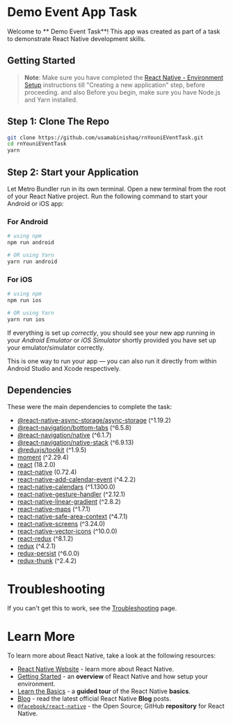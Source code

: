 # Demo Event App Task

Welcome to ** Demo Event Task**! This app was created as part of a task to demonstrate React Native development skills.

## Getting Started
>**Note**: Make sure you have completed the [React Native - Environment Setup](https://reactnative.dev/docs/environment-setup) instructions till "Creating a new application" step, before proceeding. and also 
Before you begin, make sure you have Node.js and Yarn installed.

## Step 1: Clone The Repo
```bash
git clone https://github.com/usamabinishaq/rnYouniEVentTask.git
cd rnYouniEVentTask
yarn
```
## Step 2: Start your Application
Let Metro Bundler run in its own terminal. Open a new terminal from the root of your React Native project. Run the following command to start your Android or iOS app:
### For Android
```bash
# using npm
npm run android

# OR using Yarn
yarn run android
```
### For iOS
```bash
# using npm
npm run ios

# OR using Yarn
yarn run ios
```
If everything is set up _correctly_, you should see your new app running in your _Android Emulator_ or _iOS Simulator_ shortly provided you have set up your emulator/simulator correctly.

This is one way to run your app — you can also run it directly from within Android Studio and Xcode respectively.


## Dependencies
These were the main dependencies to complete the task:

- [@react-native-async-storage/async-storage](https://www.npmjs.com/package/@react-native-async-storage/async-storage) (^1.19.2)
- [@react-navigation/bottom-tabs](https://www.npmjs.com/package/@react-navigation/bottom-tabs) (^6.5.8)
- [@react-navigation/native](https://www.npmjs.com/package/@react-navigation/native) (^6.1.7)
- [@react-navigation/native-stack](https://www.npmjs.com/package/@react-navigation/native-stack) (^6.9.13)
- [@reduxjs/toolkit](https://www.npmjs.com/package/@reduxjs/toolkit) (^1.9.5)
- [moment](https://www.npmjs.com/package/moment) (^2.29.4)
- [react](https://www.npmjs.com/package/react) (18.2.0)
- [react-native](https://www.npmjs.com/package/react-native) (0.72.4)
- [react-native-add-calendar-event](https://www.npmjs.com/package/react-native-add-calendar-event) (^4.2.2)
- [react-native-calendars](https://www.npmjs.com/package/react-native-calendars) (^1.1300.0)
- [react-native-gesture-handler](https://www.npmjs.com/package/react-native-gesture-handler) (^2.12.1)
- [react-native-linear-gradient](https://www.npmjs.com/package/react-native-linear-gradient) (^2.8.2)
- [react-native-maps](https://www.npmjs.com/package/react-native-maps) (^1.7.1)
- [react-native-safe-area-context](https://www.npmjs.com/package/react-native-safe-area-context) (^4.7.1)
- [react-native-screens](https://www.npmjs.com/package/react-native-screens) (^3.24.0)
- [react-native-vector-icons](https://www.npmjs.com/package/react-native-vector-icons) (^10.0.0)
- [react-redux](https://www.npmjs.com/package/react-redux) (^8.1.2)
- [redux](https://www.npmjs.com/package/redux) (^4.2.1)
- [redux-persist](https://www.npmjs.com/package/redux-persist) (^6.0.0)
- [redux-thunk](https://www.npmjs.com/package/redux-thunk) (^2.4.2)


# Troubleshooting

If you can't get this to work, see the [Troubleshooting](https://reactnative.dev/docs/troubleshooting) page.

# Learn More

To learn more about React Native, take a look at the following resources:

- [React Native Website](https://reactnative.dev) - learn more about React Native.
- [Getting Started](https://reactnative.dev/docs/environment-setup) - an **overview** of React Native and how setup your environment.
- [Learn the Basics](https://reactnative.dev/docs/getting-started) - a **guided tour** of the React Native **basics**.
- [Blog](https://reactnative.dev/blog) - read the latest official React Native **Blog** posts.
- [`@facebook/react-native`](https://github.com/facebook/react-native) - the Open Source; GitHub **repository** for React Native.
